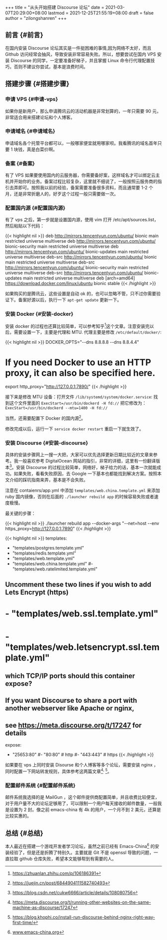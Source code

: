 +++
title = "从头开始搭建 Discourse 论坛"
date = 2021-03-07T20:29:00+08:00
lastmod = 2021-12-25T21:55:19+08:00
draft = false
author = "zilongshanren"
+++

## 前言 {#前言}

在国内安装 Discourse 论坛其实是一件挺困难的事情,因为网络不太好，而且 Github 访问经常会抽风，导致安装非常容易失败。所以，想要尝试在国内 VPS 安装 Discourse 的同学，一定要准备好梯子，并且掌握 Linux 命令行代理配置技巧，否则不建议你尝试，基本是浪费时间。


## 搭建步骤 {#搭建步骤}


### 申请 VPS {#申请-vps}

如果你是新用户，那么申请腾讯云的活动机器是非常划算的，一年只需要 90 元，非常适合用来搭建论坛和个人博客。


### 申请域名 {#申请域名}

申请域名各个托管平台都可以，一般哪家便宜就用哪家呗。我看腾讯的域名首年只要 1
块钱，真是白菜价啊。


### 备案 {#备案}

有了 VPS 如果要使用国内的云服务器，你需要备好案，这样域名才可以绑定云主机并开始你的业务。备案过程比较复杂，这里就不细说了，一般按照云服务商的指引去弄即可。按照我以前的经验，备案需要准备很多资料，而且通常要 1-2 个月，还是非常折磨人的，好歹这个过程一般只需要做一次。


### 配置国内源 {#配置国内源}

有了 vps 之后，第一步就是设置国内源，使用 vim 打开 /etc/apt/sources.list，然后粘贴以下代码：

{{< highlight nil >}}
    deb http://mirrors.tencentyun.com/ubuntu/ bionic main restricted universe multiverse
    deb http://mirrors.tencentyun.com/ubuntu/ bionic-security main restricted universe multiverse
    deb http://mirrors.tencentyun.com/ubuntu/ bionic-updates main restricted universe multiverse
    deb-src http://mirrors.tencentyun.com/ubuntu/ bionic main restricted universe multiverse
    deb-src http://mirrors.tencentyun.com/ubuntu/ bionic-security main restricted universe multiverse
    deb-src http://mirrors.tencentyun.com/ubuntu/ bionic-updates main restricted universe multiverse
    deb [arch=amd64] https://download.docker.com/linux/ubuntu bionic stable
{{< /highlight >}}

如果购买的是腾讯云，这些设置是自动 ok 的，也可以忽略不管，只不过你需要验证下。备案好源以后，执行一下 `apt-get update` 更新一下。


### 安装 Docker {#安装-docker}

  安装 docker 的过程也还算比较简单，可以参考知乎[^fn:1]这个文章。注意安装完以后，需要设置一下，主要是代理和 MTU.
代理主要是修改 `/etc/default/docker/`:

{{< highlight nil >}}
   DOCKER_OPTS="--dns 8.8.8.8 --dns 8.8.4.4"
  # If you need Docker to use an HTTP proxy, it can also be specified here.
  export http_proxy="http://127.0.0.1:7890/"
{{< /highlight >}}

  接下来是修改 MTU 设备：打开文件 `/lib/systemd/system/docker.service`:
  找到这个文件里面的 `ExecStart=/usr/bin/dockerd -H fd://`
把它修改为： `ExecStart=/usr/bin/dockerd --mtu=1400 -H fd://`

当然，还需要配置下 Docker 的国内源[^fn:2]。

修改完成以后，运行一下 `service docker restart` 重启一下就生效了。


### 安装 Discourse {#安装-discourse}

具体的安装步骤网上一搜一大把，大家可以优先选择更新日期比较近的文章来参考。我一般喜欢参考 DigitalOcean 网站的指引，非常的详细，这里有一份翻译版本[^fn:3]。安装 Discourse 的过程比较简单，网络好，梯子给力的话，基本一次就能成功。如果失败，看看失败原因，去 Google 一下基本也都能找到解决方案。按照本文介绍的踩坑指南来弄，基本是不会失败。

注意在 contaienrs/app.yml 中添加 `templates/web.china.template.yml` 来添加 ruby
国内镜像，否则在后面的 `./launcher rebuild app` 的时候容易失败或者速度极慢。

最关键的步骤：

{{< highlight nil >}}
./launcher rebuild app --docker-args "--net=host --env https_proxy=http://127.0.0.1:7890"
{{< /highlight >}}

{{< highlight nil >}}
templates:
  - "templates/postgres.template.yml"
  - "templates/redis.template.yml"
  - "templates/web.template.yml"
  - "templates/web.china.template.yml"
#- "templates/web.ratelimited.template.yml"
## Uncomment these two lines if you wish to add Lets Encrypt (https)
#  - "templates/web.ssl.template.yml"
#  - "templates/web.letsencrypt.ssl.template.yml"

## which TCP/IP ports should this container expose?
## If you want Discourse to share a port with another webserver like Apache or nginx,
## see https://meta.discourse.org/t/17247 for details
expose:
  - "25653:80"
#- "80:80"   # http
#- "443:443" # https
{{< /highlight >}}

如果要在 vps 上同时安装 Disourse 和个人博客等多个论坛，需要安装 nginx ，同时配置一下网站转发规则，具体参考这两篇文章[^fn:4]<sup>, </sup>[^fn:5]。


### 配置邮件系统 {#配置邮件系统}

邮件系统我选择的是 MailGun ，这个邮件提供商配置简单，并且收费比较便宜，对于用户量不大的论坛足够用了，可以限制一个用户每天接收的邮件数量，一般我是设置为 2 封。像之前 emacs-china 有 4k 的用户，一个月不到 2 美元，还算是比较实惠的。


## 总结 {#总结}

本人最近在搭建一个游戏开发者学习论坛，虽然之前已经有 Emacs-China[^fn:6] 的安装经验了，但是还是折腾了特别久。主要就是 Git 不是 openssl 导致的问题，一直拉取 github 仓库失败，希望本文能够帮到有需要的人。

[^fn:1]: <https://zhuanlan.zhihu.com/p/106186391>
[^fn:2]: <https://juejin.cn/post/6844904111582740493>
[^fn:3]: <https://blog.csdn.net/cukw6666/article/details/108080756>
[^fn:4]: <https://meta.discourse.org/t/running-other-websites-on-the-same-machine-as-discourse/17247>
[^fn:5]: <https://blog.khophi.co/install-run-discourse-behind-nginx-right-way-first-time/>
[^fn:6]: www.emacs-china.org
